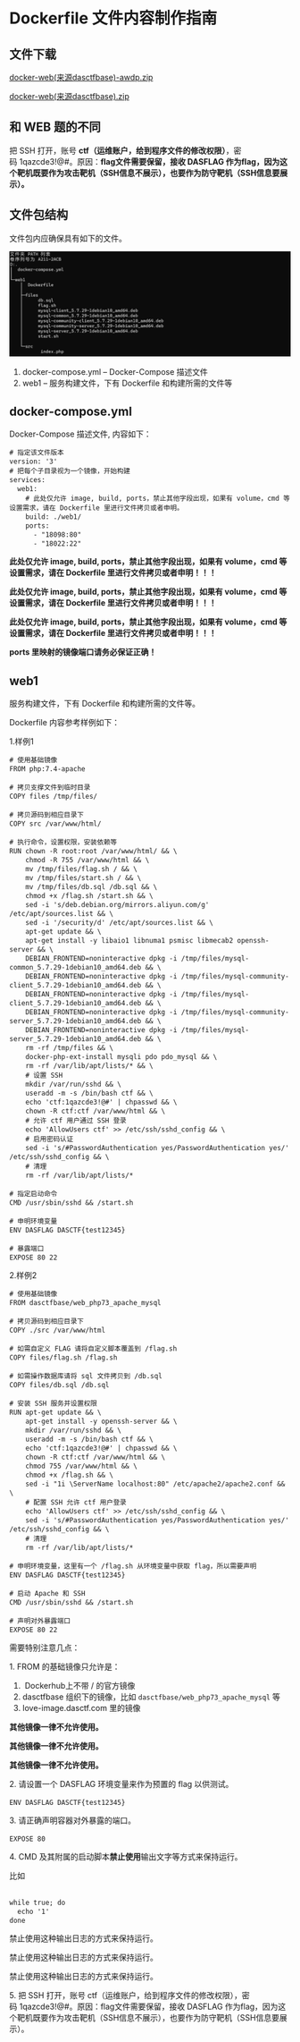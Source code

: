 # Dockerfile 文件内容制作指南
文件下载
----

[docker-web(来源dasctfbase)-awdp.zip](../%E6%96%87%E4%BB%B6%E4%B8%8B%E8%BD%BD/docker-web(%E6%9D%A5%E6%BA%90dasctfbase)-awdp.)

[docker-web(来源dasctfbase).zip](../../WEB%EF%BC%88Web%E5%AE%89%E5%85%A8%EF%BC%89/%E6%96%87%E4%BB%B6%E4%B8%8B%E8%BD%BD/docker-web(%E6%9D%A5%E6%BA%90dasctfbase).zip)

和 WEB 题的不同
----------

把 SSH 打开，账号 **ctf（运维账户，给到程序文件的修改权限）**，密码 1qazcde3!@#。原因：**flag文件需要保留，接收 DASFLAG 作为flag，因为这个靶机既要作为攻击靶机（SSH信息不展示），也要作为防守靶机（SSH信息要展示）。**

文件包结构
-----

文件包内应确保具有如下的文件。

![](dockerfile_image.png)

1.  docker-compose.yml – Docker-Compose 描述文件
2.  web1 – 服务构建文件，下有 Dockerfile 和构建所需的文件等

docker-compose.yml
------------------

Docker-Compose 描述文件, 内容如下：

```
# 指定该文件版本
version: '3'
# 把每个子目录视为一个镜像，开始构建
services:
  web1:
    # 此处仅允许 image, build, ports，禁止其他字段出现，如果有 volume，cmd 等设置需求，请在 Dockerfile 里进行文件拷贝或者申明。
    build: ./web1/
    ports:
      - "18098:80"
      - "18022:22"

```

**此处仅允许 image, build, ports，禁止其他字段出现，如果有 volume，cmd 等设置需求，请在 Dockerfile 里进行文件拷贝或者申明！！！**

**此处仅允许 image, build, ports，禁止其他字段出现，如果有 volume，cmd 等设置需求，请在 Dockerfile 里进行文件拷贝或者申明！！！**

**此处仅允许 image, build, ports，禁止其他字段出现，如果有 volume，cmd 等设置需求，请在 Dockerfile 里进行文件拷贝或者申明！！！**

**ports 里映射的镜像端口请务必保证正确！**

web1
----

服务构建文件，下有 Dockerfile 和构建所需的文件等。

Dockerfile 内容参考样例如下：

1.样例1 

```
# 使用基础镜像
FROM php:7.4-apache

# 拷贝支撑文件到临时目录
COPY files /tmp/files/

# 拷贝源码到相应目录下
COPY src /var/www/html/

# 执行命令，设置权限，安装依赖等
RUN chown -R root:root /var/www/html/ && \
    chmod -R 755 /var/www/html && \
    mv /tmp/files/flag.sh / && \
    mv /tmp/files/start.sh / && \
    mv /tmp/files/db.sql /db.sql && \
    chmod +x /flag.sh /start.sh && \
    sed -i 's/deb.debian.org/mirrors.aliyun.com/g' /etc/apt/sources.list && \
    sed -i '/security/d' /etc/apt/sources.list && \
    apt-get update && \
    apt-get install -y libaio1 libnuma1 psmisc libmecab2 openssh-server && \
    DEBIAN_FRONTEND=noninteractive dpkg -i /tmp/files/mysql-common_5.7.29-1debian10_amd64.deb && \
    DEBIAN_FRONTEND=noninteractive dpkg -i /tmp/files/mysql-community-client_5.7.29-1debian10_amd64.deb && \
    DEBIAN_FRONTEND=noninteractive dpkg -i /tmp/files/mysql-client_5.7.29-1debian10_amd64.deb && \
    DEBIAN_FRONTEND=noninteractive dpkg -i /tmp/files/mysql-community-server_5.7.29-1debian10_amd64.deb && \
    DEBIAN_FRONTEND=noninteractive dpkg -i /tmp/files/mysql-server_5.7.29-1debian10_amd64.deb && \
    rm -rf /tmp/files && \
    docker-php-ext-install mysqli pdo pdo_mysql && \
    rm -rf /var/lib/apt/lists/* && \
    # 设置 SSH
    mkdir /var/run/sshd && \
    useradd -m -s /bin/bash ctf && \
    echo 'ctf:1qazcde3!@#' | chpasswd && \
    chown -R ctf:ctf /var/www/html && \
    # 允许 ctf 用户通过 SSH 登录
    echo 'AllowUsers ctf' >> /etc/ssh/sshd_config && \
    # 启用密码认证
    sed -i 's/#PasswordAuthentication yes/PasswordAuthentication yes/' /etc/ssh/sshd_config && \
    # 清理
    rm -rf /var/lib/apt/lists/*

# 指定启动命令
CMD /usr/sbin/sshd && /start.sh

# 申明环境变量
ENV DASFLAG DASCTF{test12345}

# 暴露端口
EXPOSE 80 22
```

2.样例2

```
# 使用基础镜像
FROM dasctfbase/web_php73_apache_mysql

# 拷贝源码到相应目录下
COPY ./src /var/www/html

# 如需自定义 FLAG 请将自定义脚本覆盖到 /flag.sh
COPY files/flag.sh /flag.sh

# 如需操作数据库请将 sql 文件拷贝到 /db.sql
COPY files/db.sql /db.sql

# 安装 SSH 服务并设置权限
RUN apt-get update && \
    apt-get install -y openssh-server && \
    mkdir /var/run/sshd && \
    useradd -m -s /bin/bash ctf && \
    echo 'ctf:1qazcde3!@#' | chpasswd && \
    chown -R ctf:ctf /var/www/html && \
    chmod 755 /var/www/html && \
    chmod +x /flag.sh && \
    sed -i "1i \ServerName localhost:80" /etc/apache2/apache2.conf && \
    # 配置 SSH 允许 ctf 用户登录
    echo 'AllowUsers ctf' >> /etc/ssh/sshd_config && \
    sed -i 's/#PasswordAuthentication yes/PasswordAuthentication yes/' /etc/ssh/sshd_config && \
    # 清理
    rm -rf /var/lib/apt/lists/*

# 申明环境变量，这里有一个 /flag.sh 从环境变量中获取 flag，所以需要声明
ENV DASFLAG DASCTF{test12345}

# 启动 Apache 和 SSH
CMD /usr/sbin/sshd && /start.sh

# 声明对外暴露端口
EXPOSE 80 22
```

需要特别注意几点：

1\. FROM 的基础镜像只允许是：

1.   Dockerhub上不带 / 的官方镜像
2.  dasctfbase 组织下的镜像，比如 `dasctfbase/web_php73_apache_mysql` 等
3.  love-image.dasctf.com 里的镜像
    

**其他镜像一律不允许使用。**

**其他镜像一律不允许使用。**

**其他镜像一律不允许使用。**

2\. 请设置一个 DASFLAG 环境变量来作为预置的 flag 以供测试。

`ENV DASFLAG DASCTF{test12345}`

3\. 请正确声明容器对外暴露的端口。

`EXPOSE 80`

4\. CMD 及其附属的启动脚本**禁止使用**输出文字等方式来保持运行。

比如

```

while true; do
  echo '1'
done
```

禁止使用这种输出日志的方式来保持运行。

禁止使用这种输出日志的方式来保持运行。

禁止使用这种输出日志的方式来保持运行。

5\. 把 SSH 打开，账号 ctf（运维账户，给到程序文件的修改权限），密码 1qazcde3!@#。原因：flag文件需要保留，接收 DASFLAG 作为flag，因为这个靶机既要作为攻击靶机（SSH信息不展示），也要作为防守靶机（SSH信息要展示）。